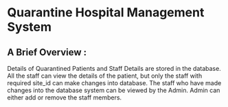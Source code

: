 # Quarantine Hospital Management System

A Brief Overview : 
-----------------
Details of Quarantined Patients and Staff Details are stored in the database. All the staff can view the details of the patient, but only the staff with required site_id can make changes into database. The staff who have made changes into the database system can be viewed by the Admin. Admin can either add or remove the staff members.

